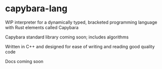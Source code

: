# capybara-lang

WIP interpreter for a dynamically typed, bracketed programming language with Rust elements called Capybara

Capybara standard library coming soon; includes algorithms

Written in C++ and designed for ease of writing and reading good quality code

Docs coming soon
